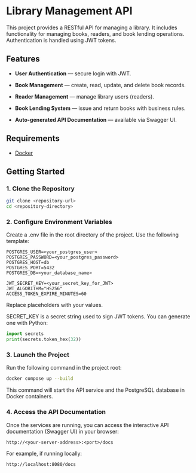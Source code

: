 # Library Management API

This project provides a RESTful API for managing a library. It includes functionality for managing books, readers, and book lending operations. Authentication is handled using JWT tokens.

## Features

- **User Authentication** — secure login with JWT.

- **Book Management** — create, read, update, and delete book records.

- **Reader Management** — manage library users (readers).

- **Book Lending System** — issue and return books with business rules.

- **Auto-generated API Documentation** — available via Swagger UI.

## Requirements

- [Docker](https://www.docker.com/)

## Getting Started

### 1. Clone the Repository

```bash
git clone <repository-url>
cd <repository-directory>
```

### 2. Configure Environment Variables

Create a .env file in the root directory of the project. Use the following template:

```env
POSTGRES_USER=<your_postgres_user>
POSTGRES_PASSWORD=<your_postgres_password>
POSTGRES_HOST=db
POSTGRES_PORT=5432
POSTGRES_DB=<your_database_name>

JWT_SECRET_KEY=<your_secret_key_for_JWT>
JWT_ALGORITHM="HS256"
ACCESS_TOKEN_EXPIRE_MINUTES=60
```

Replace placeholders with your values.

SECRET_KEY is a secret string used to sign JWT tokens. You can generate one with Python:

```Python
import secrets
print(secrets.token_hex(32))
```

### 3. Launch the Project

Run the following command in the project root:

```bash
docker compose up --build
```

This command will start the API service and the PostgreSQL database in Docker containers.

### 4. Access the API Documentation

Once the services are running, you can access the interactive API documentation (Swagger UI) in your browser:

```
http://<your-server-address>:<port>/docs
```

For example, if running locally:

```
http://localhost:8080/docs
```
